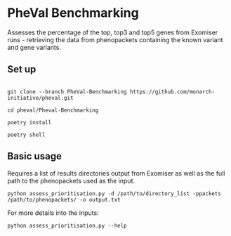 # PheVal Benchmarking

Assesses the percentage of the top, top3 and top5 genes from Exomiser runs - retrieving the data from phenopackets containing the known variant and gene variants. 


## Set up
```

git clone --branch PheVal-Benchmarking https://github.com/monarch-initiative/pheval.git

cd pheval/Pheval-Benchmarking

poetry install

poetry shell

```

## Basic usage

Requires a list of results directories output from Exomiser as well as the full path to the phenopackets used as the input.

```
python assess_prioritisation.py -d /path/to/directory_list -ppackets /path/to/phenopackets/ -o output.txt

```

For more details into the inputs:

```
python assess_prioritisation.py --help

```

